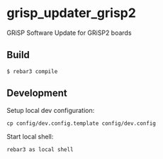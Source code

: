 grisp_updater_grisp2
=====

GRiSP Software Update for GRiSP2 boards

Build
-----

    $ rebar3 compile

Development
-----------

Setup local dev configuration:

    cp config/dev.config.template config/dev.config

Start local shell:

    rebar3 as local shell
